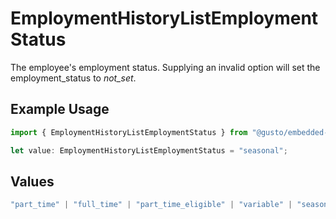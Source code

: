 # EmploymentHistoryListEmploymentStatus

The employee's employment status. Supplying an invalid option will set the employment_status to *not_set*.

## Example Usage

```typescript
import { EmploymentHistoryListEmploymentStatus } from "@gusto/embedded-api/models/components/employmenthistorylist.js";

let value: EmploymentHistoryListEmploymentStatus = "seasonal";
```

## Values

```typescript
"part_time" | "full_time" | "part_time_eligible" | "variable" | "seasonal" | "not_set"
```